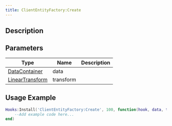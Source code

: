 ```yaml
---
title: ClientEntityFactory:Create
---
```

## Description



## Parameters

| Type                                                      | Name      | Description                    |
| --------------------------------------------------------- | --------- | ------------------------------ |
| [DataContainer](/vext/ref/shared/class/datacontainer)     | data      |                                |
| [LinearTransform](/vext/ref/shared/class/lineartransform) | transform |                                |

## Usage Example

``` lua
Hooks:Install('ClientEntityFactory:Create', 100, function(hook, data, transform)
    --Add example code here...
end)
```
